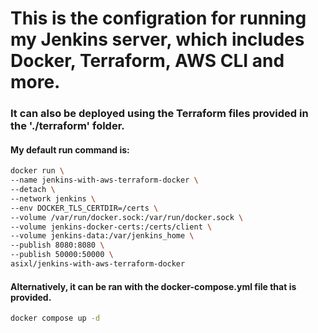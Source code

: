 # This is the configration for running my Jenkins server, which includes Docker, Terraform, AWS CLI and more.

### It can also be deployed using the Terraform files provided in the './terraform' folder.

#### My default run command is:
``` bash
docker run \
--name jenkins-with-aws-terraform-docker \
--detach \
--network jenkins \
--env DOCKER_TLS_CERTDIR=/certs \
--volume /var/run/docker.sock:/var/run/docker.sock \
--volume jenkins-docker-certs:/certs/client \
--volume jenkins-data:/var/jenkins_home \
--publish 8080:8080 \
--publish 50000:50000 \
asixl/jenkins-with-aws-terraform-docker
```
#### Alternatively, it can be ran with the docker-compose.yml file that is provided.
```bash
docker compose up -d
```
